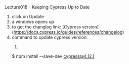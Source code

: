 Lecture018 - Keeping Cypress Up to Date

1. click on Update
1. a windows opens up
1. to get the changlog link: [Cypress version] (https://docs.cypress.io/guides/references/changelog)
1. command to update cypress version: 
    1. ```bash
    $ npm install --save-dev cypress@4.12.1
    ```
    

